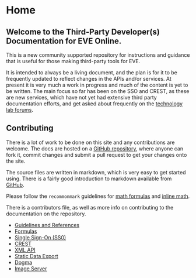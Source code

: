 # Home
## Welcome to the Third-Party Developer(s) Documentation for EVE Online.
This is a new community supported repository for instructions and guidance that is useful for those making third-party tools for EVE.

It is intended to always be a living document, and the plan is for it to be frequently updated to reflect changes in the APIs and/or services. At present it is very much a work in progress and much of the content is yet to be written. The main focus so far has been on the SSO and CREST, as these are new services, which have not yet had extensive third party documentation efforts, and get asked about frequently on the [technology lab forums](https://forums.eveonline.com/default.aspx?g=topics&f=263).

## Contributing
There is a lot of work to be done on this site and any contributions are welcome. The docs are hosted on a [GitHub repository](https://github.com/ccpgames/eveonline-third-party-documentation), where anyone can fork it, commit changes and submit a pull request to get your changes onto the site.

The source files are written in markdown, which is very easy to get started using. There is a fairly good introduction to markdown available from [GitHub](https://guides.github.com/features/mastering-markdown/).

Please follow the `recommonmark` guidelines for [math formulas](https://recommonmark.readthedocs.org/en/latest/auto_structify.html#math-formula) and [inline math](https://recommonmark.readthedocs.org/en/latest/auto_structify.html#inline-math).

There is a contributors file, as well as more info on contributing to the documentation on the repository.

* [Guidelines and References](reference/index.md)
* [Formulas](formulas/index.md)
* [Single Sign-On (SS0)](sso/index.md)
* [CREST](crest/index.md)
* [XML API](xmlapi/index.md)
* [Static Data Export](sde/index.md)
* [Dogma](dogma/index.md)
* [Image Server](imageserver/index.md)